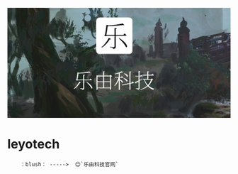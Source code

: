![image](https://raw.githubusercontent.com/JimHans/leyotech/master/banner.jpg)
# leyotech
        ：blush： ----->  😊`乐由科技官网` 
